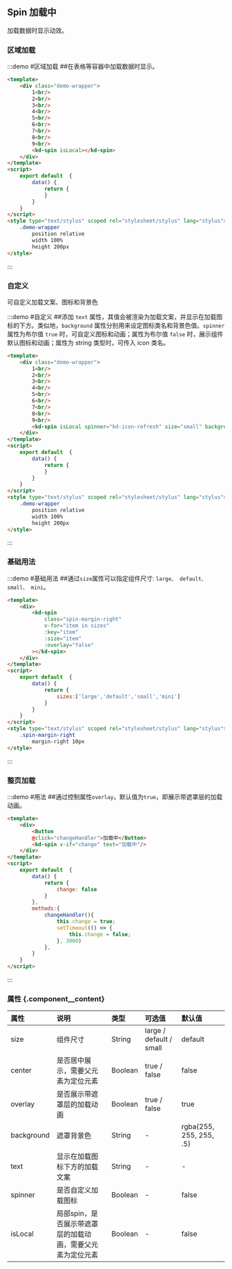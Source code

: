 ## Spin 加载中

加载数据时显示动效。

### 区域加载

:::demo #区域加载 ##在表格等容器中加载数据时显示。

```html
<template>
    <div class="demo-wrapper">
        1<br/>
        2<br/>
        3<br/>
        4<br/>
        5<br/>
        6<br/>
        7<br/>
        8<br/>
        9<br/>
        <kd-spin isLocal></kd-spin>
    </div>
</template>
<script>
    export default  {
        data() {
            return {
            }
        }
    }
</script>
<style type="text/stylus" scoped rel="stylesheet/stylus" lang="stylus">
    .demo-wrapper
        position relative
        width 100%
        height 200px
</style>
```

:::

### 自定义

可自定义加载文案、图标和背景色

:::demo #自定义 ##添加 `text` 属性，其值会被渲染为加载文案，并显示在加载图标的下方。类似地，`background` 属性分别用来设定图标类名和背景色值。`spinner` 属性为布尔值 `true` 时，可自定义图标和动画；属性为布尔值 `false` 时，展示组件默认图标和动画；属性为 string 类型时，可传入 icon 类名。

```html
<template>
    <div class="demo-wrapper">
        1<br/>
        2<br/>
        3<br/>
        4<br/>
        5<br/>
        6<br/>
        7<br/>
        8<br/>
        9<br/>
        <kd-spin isLocal spinner="kd-icon-refresh" size="small" background="rgba(0,0,0,.6)"></kd-spin>
    </div>
</template>
<script>
    export default  {
        data() {
            return {
            }
        }
    }
</script>
<style type="text/stylus" scoped rel="stylesheet/stylus" lang="stylus">
    .demo-wrapper
        position relative
        width 100%
        height 200px
</style>
```

:::

### 基础用法

:::demo #基础用法 ##通过`size`属性可以指定组件尺寸: `large、 default、 small、 mini`。

```html
<template>
    <div>
        <kd-spin
            class="spin-margin-right"
            v-for="item in sizes"
            :key="item"
            :size="item"
            :overlay="false"
        ></kd-spin>
    </div>
</template>
<script>
    export default  {
        data() {
            return {
                sizes:['large','default','small','mini']
            }
        }
    }
</script>
<style type="text/stylus" scoped rel="stylesheet/stylus" lang="stylus">
    .spin-margin-right
        margin-right 10px
</style>
```

:::

### 整页加载

:::demo #用法 ##通过控制属性`overlay`，默认值为`true`，即展示带遮罩层的加载动画。

```html
<template>
    <div>
        <Button
        @click="changeHandler">加载中</Button>
        <kd-spin v-if="change" text="加载中"/>
    </div>
</template>
<script>
    export default  {
        data() {
            return {
                change: false
            }
        },
        methods:{
            changeHandler(){
                this.change = true;
                setTimeout(() => {
                    this.change = false;
                }, 3000)
            },
        }
    }
</script>
```

:::

### 属性 {.component__content}

| 属性      | 说明    | 类型      | 可选值       | 默认值   |
|:---------- |:-------- |:---------- |:-------------  |:-------- |
| size     | 组件尺寸   | String    |  large / default / small  |    default    |
| center  |   是否居中展示，需要父元素为定位元素   | Boolean  |     true / false     |   false    |
| overlay     | 是否展示带遮罩层的加载动画   | Boolean    |     true / false     |    true     |
| background  |   遮罩背景色   | String  |     -    |    rgba(255, 255, 255, .5)    |
| text  |   显示在加载图标下方的加载文案   | String  |     -    |    -    |
| spinner  |   是否自定义加载图标   | Boolean  |     -    |    false    |
| isLocal  |   局部spin，是否展示带遮罩层的加载动画，需要父元素为定位元素   | Boolean  |     -    |    false    |
